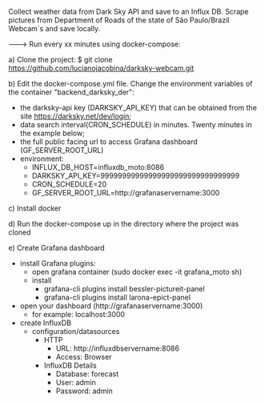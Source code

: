 Collect weather data from Dark Sky API and save to an Influx DB. Scrape pictures from Department of Roads of the state of São Paulo/Brazil Webcam`s and save locally.

---> Run every xx minutes using docker-compose:
 
a) Clone the project:
$ git clone https://github.com/lucianojacobina/darksky-webcam.git

b) Edit the docker-compose.yml file. Change the environment variables of the container "backend_darksky_der":
- the darksky-api key (DARKSKY_API_KEY) that can be obtained from the site https://darksky.net/dev/login;
- data search interval(CRON_SCHEDULE) in minutes. Twenty minutes in the example below;
- the full public facing url to access Grafana dashboard (GF_SERVER_ROOT_URL)
- environment:    
  - INFLUX_DB_HOST=influxdb_moto:8086
  - DARKSKY_API_KEY=99999999999999999999999999999999 
  - CRON_SCHEDULE=20
  - GF_SERVER_ROOT_URL=http://grafanaservername:3000

c) Install docker

d) Run the docker-compose up in the directory where the project was cloned

e) Create Grafana dashboard 
- install Grafana plugins:
  - open grafana container (sudo docker exec -it grafana_moto sh)
  - install
     - grafana-cli plugins install bessler-pictureit-panel
     - grafana-cli plugins install larona-epict-panel
- open your dashboard (http://grafanaservername:3000)
  - for example: localhost:3000
- create InfluxDB
  - configuration/datasources
     - HTTP
         - URL: http://influxdbservername:8086
         - Access: Browser
     - InfluxDB Details
         - Database: forecast
         - User: admin
         - Password: admin
